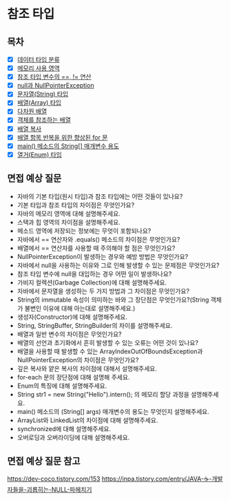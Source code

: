 # 참조 타입

## 목차

- [x] [데이터 타입 분류](https://github.com/2025-cs-study/2025-CS-Study/blob/main/java/05_reference_types/5.1_data_type_classification.md)
- [x] [메모리 사용 영역](https://github.com/2025-cs-study/2025-CS-Study/blob/main/java/05_reference_types/5.2_memory_usage_area.md)
- [x] [참조 타입 변수의 ==, != 연산](https://github.com/2025-cs-study/2025-CS-Study/blob/main/java/05_reference_types/5.3_reference_type_variable_operation.md)
- [x] [null과 NullPointerException](https://github.com/2025-cs-study/2025-CS-Study/blob/main/java/05_reference_types/5.4_null_and_nullpointerexception.md)
- [x] [문자열(String) 타입](https://github.com/2025-cs-study/2025-CS-Study/blob/main/java/05_reference_types/5.5_string_type.md)
- [x] [배열(Array) 타입](https://github.com/2025-cs-study/2025-CS-Study/blob/main/java/05_reference_types/5.6_array_type.md)
- [x] [다차원 배열](https://github.com/2025-cs-study/2025-CS-Study/blob/main/java/05_reference_types/5.7_multi_dimensional_array.md)
- [x] [객체를 참조하는 배열](https://github.com/2025-cs-study/2025-CS-Study/blob/main/java/05_reference_types/5.8_array_of_objects.md)
- [x] [배열 복사](https://github.com/2025-cs-study/2025-CS-Study/blob/main/java/05_reference_types/5.9_array_copy.md)
- [x] [배열 항목 반복을 위한 향상된 for 문](https://github.com/2025-cs-study/2025-CS-Study/blob/main/java/05_reference_types/5.10_for_each_loop.md)
- [x] [main() 메소드의 String[] 매개변수 용도](https://github.com/2025-cs-study/2025-CS-Study/blob/main/java/05_reference_types/5.11_main(String%5B%5D%20args)_used_for.md)
- [x] [열거(Enum) 타입](https://github.com/2025-cs-study/2025-CS-Study/blob/main/java/05_reference_types/5.12_Enum_type.md)

## 면접 예상 질문
- 자바의 기본 타입(원시 타입)과 참조 타입에는 어떤 것들이 있나요?
- 기본 타입과 참조 타입의 차이점은 무엇인가요?
- 자바의 메모리 영역에 대해 설명해주세요.
- 스택과 힙 영역의 차이점을 설명해주세요.
- 메소드 영역에 저장되는 정보에는 무엇이 포함되나요?
- 자바에서 == 연산자와 .equals() 메소드의 차이점은 무엇인가요?
- 배열에서 == 연산자를 사용할 때 주의해야 할 점은 무엇인가요?
- NullPointerException이 발생하는 경우와 예방 방법은 무엇인가요?
- 자바에서 null을 사용하는 이유와 그로 인해 발생할 수 있는 문제점은 무엇인가요?
- 참조 타입 변수에 null을 대입하는 경우 어떤 일이 발생하나요?
- 가비지 컬렉션(Garbage Collection)에 대해 설명해주세요.
- 자바에서 문자열을 생성하는 두 가지 방법과 그 차이점은 무엇인가요?
- String의 immutable 속성이 의미하는 바와 그 장단점은 무엇인가요?(String 객체가 불변인 이유에 대해 아는대로 설명해주세요.)
- 생성자(Constructor)에 대해 설명해주세요.
- String, StringBuffer, StringBuilder의 차이를 설명해주세요.
- 배열과 일반 변수의 차이점은 무엇인가요?
- 배열의 선언과 초기화에서 흔히 발생할 수 있는 오류는 어떤 것이 있나요?
- 배열을 사용할 때 발생할 수 있는 ArrayIndexOutOfBoundsException과 NullPointerException의 차이점은 무엇인가요?
- 깊은 복사와 얕은 복사의 차이점에 대해서 설명해주세요.
- for-each 문의 장단점에 대해 설명해 주세요.
- Enum의 특징에 대해 설명해주세요.
- String str1 = new String("Hello").intern(); 의 메모리 할당 과정을 설명해주세요.
- main() 메소드의  (String[] args) 매개변수의 용도는 무엇인지 설명해주세요.
- ArrayList와 LinkedList의 차이점에 대해 설명해주세요.
- synchronized에 대해 설명해주세요.
- 오버로딩과 오버라이딩에 대해 설명해주세요.

## 면접 예상 질문 참고
https://dev-coco.tistory.com/153
https://inpa.tistory.com/entry/JAVA-☕-개발자들을-괴롭히는-NULL-파헤치기
